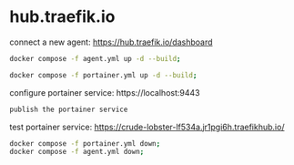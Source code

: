 # hub.traefik.io

connect a new agent: https://hub.traefik.io/dashboard

```bash
docker compose -f agent.yml up -d --build;
```

```bash
docker compose -f portainer.yml up -d --build;
```

configure portainer service: https://localhost:9443

```bash
publish the portainer service
```

test portainer service: https://crude-lobster-lf534a.jr1pgi6h.traefikhub.io/

```bash
docker compose -f portainer.yml down;
docker compose -f agent.yml down;
```
